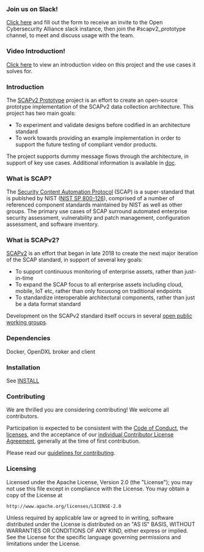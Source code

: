 ### Join us on Slack!

[Click here](https://docs.google.com/forms/d/1vEAqg9SKBF3UMtmbJJ9qqLarrXN5zeVG3_obedA3DKs) and fill out the form to receive an invite to the Open Cybersecurity Alliance slack instance, then join the #scapv2_prototype channel, to meet and discuss usage with the team.

### Video Introduction!

[Click here](https://www.youtube.com/watch?v=Q9SC1fpTKvQ) to view an introduction video on this project and the use cases it solves for.

### Introduction

The [SCAPv2 Prototype](https://github.com/opencybersecurityalliance/scap-v2-prototype) project is an effort to create an open-source prototype implementation of the SCAPv2 data collection architecture. This project has two main goals:

* To experiment and validate designs before codified in an architecture standard
* To work towards providing an example implementation in order to support the future testing of compliant vendor products.

The project supports dummy message flows through the architecture, in support of key use cases. Additional information is available in [doc](https://github.com/opencybersecurityalliance/scap-v2-prototype/tree/main/doc).

### What is SCAP?

The [Security Content Automation Protocol](https://csrc.nist.gov/projects/security-content-automation-protocol) (SCAP) is a super-standard that is publshed by NIST ([NIST SP 800-126](https://csrc.nist.gov/publications/detail/sp/800-126/rev-3/final)), comprised of a number of referenced component standards maintained by NIST as well as other groups. The primary use cases of SCAP surround automated enterprise security assessment, vulnerability and patch management, configuration assessment, and software inventory.

### What is SCAPv2?

[SCAPv2](https://csrc.nist.gov/projects/security-content-automation-protocol-v2) is an effort that began in late 2018 to create the next  major iteration of the SCAP standard, in support of several key goals:

* To support continuous monitoring of enterprise assets, rather than just-in-time
* To expand the SCAP focus to all enterprise assets including cloud, mobile, IoT etc, rather than only focusong on traditional endpoints
* To standardize interoperable architectural components, rather than just be a data format standard

Development on the SCAPv2 standard itself occurs in several [open public working groups](https://csrc.nist.gov/projects/security-content-automation-protocol-v2/scapv2-community).

### Dependencies

Docker, OpenDXL broker and client

### Installation

See [INSTALL](INSTALL.md)

### Contributing

We are thrilled you are considering contributing! We welcome all contributors.

Participation is expected to be consistent with the [Code of Conduct](https://github.com/opencybersecurityalliance/oca-admin/blob/master/CODE_OF_CONDUCT.md), the [licenses](https://github.com/opencybersecurityalliance/oca-admin/blob/master/LICENSE.md), and the acceptance of our [individual Contributor License Agreement](https://cla-assistant.io/opencybersecurityalliance/oasis-open-project), generally at the time of first contribution.

Please read our [guidelines for contributing](https://github.com/opencybersecurityalliance/oca-admin/blob/master/CONTRIBUTING.md).

### Licensing

Licensed under the Apache License, Version 2.0 (the "License");
you may not use this file except in compliance with the License.
You may obtain a copy of the License at

    http://www.apache.org/licenses/LICENSE-2.0

Unless required by applicable law or agreed to in writing, software
distributed under the License is distributed on an "AS IS" BASIS,
WITHOUT WARRANTIES OR CONDITIONS OF ANY KIND, either express or implied.
See the License for the specific language governing permissions and
limitations under the License.
